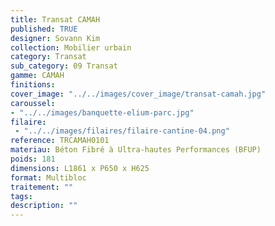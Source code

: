 ```yaml
---
title: Transat CAMAH 
published: TRUE
designer: Sovann Kim
collection: Mobilier urbain
category: Transat
sub_category: 09 Transat
gamme: CAMAH 
finitions: 
cover_image: "../../images/cover_image/transat-camah.jpg"
caroussel: 
- "../../images/banquette-elium-parc.jpg"
filaire: 
 - "../../images/filaires/filaire-cantine-04.png"
reference: TRCAMAH0101
materiau: Béton Fibré à Ultra-hautes Performances (BFUP)
poids: 181
dimensions: L1861 x P650 x H625 
format: Multibloc
traitement: ""
tags: 
description: ""
---
```

